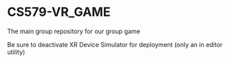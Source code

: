 # CS579-VR_GAME
The main group repository for our group game

Be sure to deactivate XR Device Simulator for deployment (only an in editor utility)